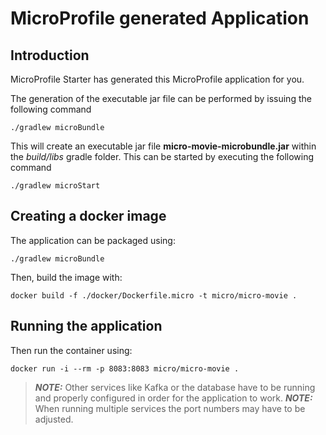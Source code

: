# MicroProfile generated Application

## Introduction

MicroProfile Starter has generated this MicroProfile application for you.

The generation of the executable jar file can be performed by issuing the following command
```shell script
./gradlew microBundle
```


This will create an executable jar file **micro-movie-microbundle.jar** within the _build/libs_ gradle folder. This can be started by executing the following command
```shell script
./gradlew microStart
```


## Creating a docker image

The application can be packaged using:
```shell script
./gradlew microBundle
```

Then, build the image with:
```shell script
docker build -f ./docker/Dockerfile.micro -t micro/micro-movie .
```

## Running the application

Then run the container using:
```shell script
docker run -i --rm -p 8083:8083 micro/micro-movie .
```

> **_NOTE:_**  Other services like Kafka or the database have to be running and properly configured in order for the application to work.
> **_NOTE:_**  When running multiple services the port numbers may have to be adjusted.



